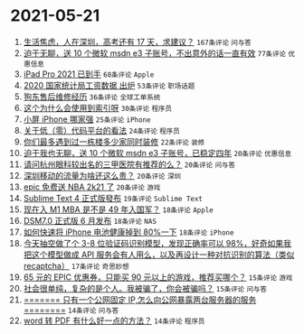 # 2021-05-21

1. [生活焦虑，人在深圳，高考还有 17 天，求建议？](https://www.v2ex.com/t/778291) `167条评论` `问与答`
1. [迫于无聊，送 10 个微软 msdn e3 子账号，不出意外的话一直有效](https://www.v2ex.com/t/778274) `77条评论` `优惠信息`
1. [iPad Pro 2021 已到手](https://www.v2ex.com/t/778271) `68条评论` `Apple`
1. [2020 国家统计局工资数据 出炉](https://www.v2ex.com/t/778270) `53条评论` `职场话题`
1. [狗东售后维修经历](https://www.v2ex.com/t/778343) `36条评论` `全球工单系统`
1. [这个为什么会使用到索引呀](https://www.v2ex.com/t/778366) `30条评论` `程序员`
1. [小屏 iPhone 哪家强](https://www.v2ex.com/t/778353) `25条评论` `iPhone`
1. [关于低（零）代码平台的看法](https://www.v2ex.com/t/778356) `24条评论` `程序员`
1. [你们最多遇到过一栋楼多少家同时装修](https://www.v2ex.com/t/778269) `22条评论` `装修`
1. [迫于我也无聊，送 10 个微软 msdn e3 子账号，已稳定四年](https://www.v2ex.com/t/778305) `20条评论` `优惠信息`
1. [请问杭州眼科较出名的三甲医院有推荐的么？](https://www.v2ex.com/t/778284) `20条评论` `问与答`
1. [深圳移动的流量为啥还这么贵？](https://www.v2ex.com/t/778265) `20条评论` `深圳`
1. [epic 免费送 NBA 2k21 了](https://www.v2ex.com/t/778264) `20条评论` `游戏`
1. [Sublime Text 4 正式版發布](https://www.v2ex.com/t/778336) `19条评论` `Sublime Text`
1. [现在入 M1 MBA 是不是 49 年入国军？](https://www.v2ex.com/t/778414) `18条评论` `Apple`
1. [DSM7.0 正式版 6 月发布](https://www.v2ex.com/t/778379) `18条评论` `NAS`
1. [如何快速将 iPhone 电池健康掉到 80%一下](https://www.v2ex.com/t/778359) `18条评论` `iPhone`
1. [今天抽空做了个 3-8 位验证码识别模型，发现正确率可以 98%，好奇如果我把这个模型做成 API 服务会有人用么，以及再设计一种对抗识别的算法（类似 recaptcha）](https://www.v2ex.com/t/778373) `17条评论` `奇思妙想`
1. [65 元的 EPIC 优惠券，只能买 90 元以上的游戏，推荐买哪个？](https://www.v2ex.com/t/778388) `15条评论` `游戏`
1. [社会很单纯，复杂的是个人。我被骗了，你会被骗吗？](https://www.v2ex.com/t/778362) `15条评论` `问与答`
1. [======= 只有一个公网固定 IP,怎么向公网暴露两台服务器的服务 ========](https://www.v2ex.com/t/778381) `14条评论` `问与答`
1. [word 转 PDF 有什么好一点的方法？](https://www.v2ex.com/t/778375) `14条评论` `程序员`
